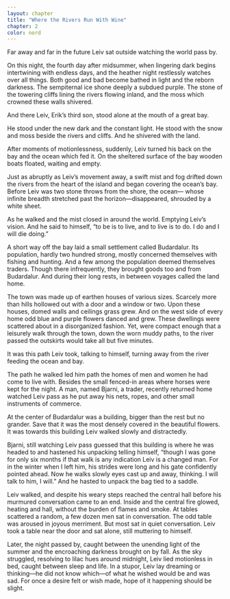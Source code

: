 ```yaml
---
layout: chapter
title: "Where the Rivers Run With Wine"
chapter: 2
color: nord
---
```

Far away and far in the future Leiv sat outside watching the world pass by.

On this night, the fourth day after midsummer, when lingering dark begins intertwining with endless days, and the heather night restlessly watches over all things. Both good and bad become bathed in light and the reborn darkness. The sempiternal ice shone deeply a subdued purple. The stone of the towering cliffs lining the rivers flowing inland, and the moss which crowned these walls shivered.

And there Leiv, Erik’s third son, stood alone at the mouth of a great bay.

He stood under the new dark and the constant light. He stood with the snow and moss beside the rivers and cliffs. And he shivered with the land.

After moments of motionlessness, suddenly, Leiv turned his back on the bay and the ocean which fed it. On the sheltered surface of the bay wooden boats floated, waiting and empty.

Just as abruptly as Leiv’s movement away, a swift mist and fog drifted down the rivers from the heart of the island and began covering the ocean’s bay. Before Leiv was two stone throws from the shore, the ocean— whose infinite breadth stretched past the horizon—disappeared, shrouded by a white sheet.

As he walked and the mist closed in around the world. Emptying Leiv’s vision. And he said to himself, “to be is to live, and to live is to do. I do and I will die doing.”

A short way off the bay laid a small settlement called Budardalur. Its population, hardly two hundred strong, mostly concerned themselves with fishing and hunting. And a few among the population deemed themselves traders. Though there infrequently, they brought goods too and from Budardalur. And during their long rests, in between voyages called the land home.

The town was made up of earthen houses of various sizes. Scarcely more than hills hollowed out with a door and a window or two. Upon these houses, domed walls and ceilings grass grew. And on the west side of every home odd blue and purple flowers danced and grew. These dwellings were scattered about in a disorganized fashion. Yet, were compact enough that a leisurely walk through the town, down the worn muddy paths, to the river passed the outskirts would take all but five minutes.

It was this path Leiv took, talking to himself, turning away from the river feeding the ocean and bay.

The path he walked led him path the homes of men and women he had come to live with. Besides the small fenced-in areas where horses were kept for the night. A man, named Bjarni, a trader, recently returned home watched Leiv pass as he put away his nets, ropes, and other small instruments of commerce.

At the center of Budardalur was a building, bigger than the rest but no grander. Save that it was the most densely covered in the beautiful flowers. It was towards this building Leiv walked slowly and distractedly.

Bjarni, still watching Leiv pass guessed that this building is where he was headed to and hastened his unpacking telling himself, “though I was gone for only six months if that walk is any indication Leiv is a changed man. For in the winter when I left him, his strides were long and his gate confidently pointed ahead. Now he walks slowly eyes cast up and away, thinking. I will talk to him, I will.” And he hasted to unpack the bag tied to a saddle.

Leiv walked, and despite his weary steps reached the central hall before his murmured conversation came to an end. Inside and the central fire glowed, heating and hall, without the burden of flames and smoke. At tables scattered a random, a few dozen men sat in conversation. The odd table was aroused in joyous merriment. But most sat in quiet conversation. Leiv took a table near the door and sat alone, still muttering to himself.

Later, the night passed by, caught between the unending light of the summer and the encroaching darkness brought on by fall. As the sky struggled, resolving to lilac hues around midnight, Leiv lied motionless in bed, caught between sleep and life. In a stupor, Leiv lay dreaming or thinking—he did not know which—of what he wished would be and was sad. For once a desire felt or wish made, hope of it happening should be slight.

